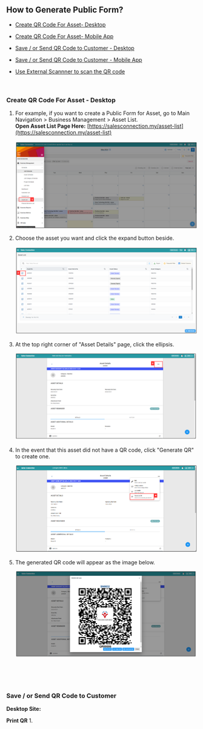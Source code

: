 ## How to Generate Public Form?

- [Create QR Code For Asset- Desktop](#section1)<br>
- [Create QR Code For Asset- Mobile App](#section2)<br>
- [Save / or Send QR Code to Customer - Desktop](#section3)<br>
- [Save / or Send QR Code to Customer - Mobile App](#section4)<br>
- [Use External Scannner to scan the QR code](#section5)<br><br><br>

   <a id="section1"></a>

### Create QR Code For Asset - Desktop

1. For example, if you want to create a Public Form for Asset, go to Main Navigation > Business Management > Asset List.<br>
     **Open Asset List Page Here:** [https://salesconnection.my/asset-list](https://salesconnection.my/asset-list)<br>

   <p align="center">
     <img src="img/How_to_Create_Public_Form_Step_1.png" alt="Creation of Public Fprm Step 1">
   </p>

2. Choose the asset you want and click the expand button beside.<br>

   <p align="center">
     <img src="img/How_to_Create_Public_Form_Step_2.png" alt="Creation of Public Fprm Step 2">
   </p>

3. At the top right corner of "Asset Details" page, click the ellipsis.<br>

   <p align="center">
     <img src="img/How_to_Create_Public_Form_Step_3.png" alt="Creation of Public Fprm Step 3">
   </p>

4. In the event that this asset did not have a QR code, click "Generate QR" to create one.

   <p align="center">
     <img src="img/How_to_Create_Public_Form_Step_4.png" alt="Creation of Public Fprm Step 4">
   </p>

5. The generated QR code will appear as the image below.

   <p align="center">
     <img src="img/How_to_Create_Public_Form_Step_5.png" alt="Creation of Public Fprm Step 5">
   </p><br><br><br>

   <a id="section3"></a>

### Save / or Send QR Code to Customer 
**Desktop Site:**

**Print QR**
1. 










